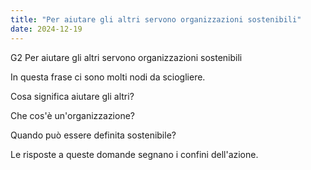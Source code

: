 ```yaml
---
title: "Per aiutare gli altri servono organizzazioni sostenibili"
date: 2024-12-19
---
```

G2 Per aiutare gli altri servono organizzazioni sostenibili

In questa frase ci sono molti nodi da sciogliere. 

Cosa significa aiutare gli altri? 

Che cos'è un'organizzazione? 

Quando può essere definita sostenibile? 

Le risposte a queste domande segnano i confini dell'azione.
